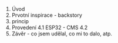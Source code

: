 1. Úvod
2. Prvotní inspirace - backstory
3. princip
4. Provedení
    4.1 ESP32 - CMS
    4.2 
5. Závěr - co jsem udělal, co mi to dalo, atp.